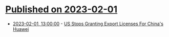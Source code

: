 # [Published on 2023-02-01](index.md)

* [2023-02-01, 13:00:00](https://news.slashdot.org/story/23/02/01/0354251/us-stops-granting-export-licenses-for-chinas-huawei?utm_source=rss1.0mainlinkanon&utm_medium=feed) - [US Stops Granting Export Licenses For China's Huawei](https://news.slashdot.org/story/23/02/01/0354251/us-stops-granting-export-licenses-for-chinas-huawei?utm_source=rss1.0mainlinkanon&utm_medium=feed)
